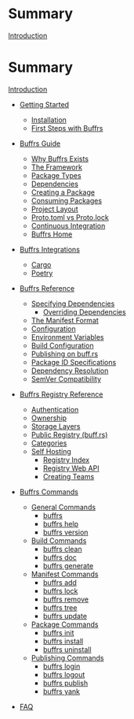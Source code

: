 # Summary

[Introduction](index.md)

# Summary

[Introduction](index.md)

* [Getting Started](getting-started/index.md)
    * [Installation](getting-started/installation.md)
    * [First Steps with Buffrs](getting-started/first-steps.md)

* [Buffrs Guide](guide/index.md)
    * [Why Buffrs Exists](guide/why-buffrs-exists.md)
    * [The Framework](guide/the-framework.md)
    * [Package Types](guide/package-types.md)
    * [Dependencies](guide/dependencies.md)
    * [Creating a Package](guide/creating-a-new-package.md)
    * [Consuming Packages](guide/consuming-packages.md)
    * [Project Layout](guide/project-layout.md)
    * [Proto.toml vs Proto.lock]()
    * [Continuous Integration]()
    * [Buffrs Home]()

* [Buffrs Integrations](integrations/index.md)
    * [Cargo](integrations/cargo.md)
    * [Poetry]()

* [Buffrs Reference]()
    * [Specifying Dependencies]()
        * [Overriding Dependencies]()
    * [The Manifest Format]()
    * [Configuration]()
    * [Environment Variables]()
    * [Build Configuration]()
    * [Publishing on buff.rs]()
    * [Package ID Specifications]()
    * [Dependency Resolution]()
    * [SemVer Compatibility]()

* [Buffrs Registry Reference]()
	* [Authentication]()
	* [Ownership]()
	* [Storage Layers]()
	* [Public Registry (buff.rs)]()
	* [Categories]()
	* [Self Hosting]()
        * [Registry Index]()
        * [Registry Web API]()
		* [Creating Teams]()

* [Buffrs Commands]()
    * [General Commands]()
        * [buffrs]()
        * [buffrs help]()
        * [buffrs version]()
    * [Build Commands]()
        * [buffrs clean]()
        * [buffrs doc]()
        * [buffrs generate]()
    * [Manifest Commands]()
        * [buffrs add]()
        * [buffrs lock]()
        * [buffrs remove]()
        * [buffrs tree]()
        * [buffrs update]()
    * [Package Commands]()
        * [buffrs init]()
        * [buffrs install]()
        * [buffrs uninstall]()
    * [Publishing Commands]()
        * [buffrs login]()
        * [buffrs logout]()
        * [buffrs publish]()
        * [buffrs yank]()

* [FAQ](faq.md)
